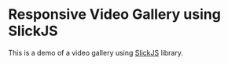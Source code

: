 # Responsive Video Gallery using SlickJS
This is a demo of a video gallery using [SlickJS](http://kenwheeler.github.io/slick/) library.
